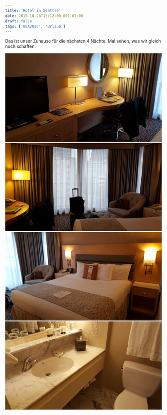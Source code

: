 ```yaml
---
title: 'Hotel in Seattle'
date: 2015-10-26T15:12:00.001-07:00
draft: false
tags: ['USA2015', 'Urlaub']
---
```


Das ist unser Zuhause für die nächsten 4 Nächte. Mal sehen, was wir gleich noch schaffen.

![](/urlaub11to15-images/15/1445897415237.jpg)
![](/urlaub11to15-images/15/1445897422246.jpg)
![](/urlaub11to15-images/15/1445897426765.jpg)
![](/urlaub11to15-images/15/1445897430856.jpg)